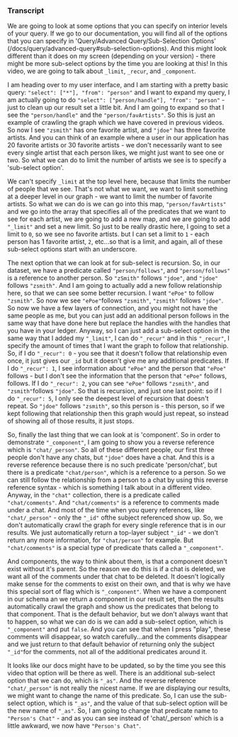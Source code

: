 ### Transcript

We are going to look at some options that you can specify on interior levels of your query. If we go to our documentation, you will find all of the options that you can specify in 'Query/Advanced Query/Sub-Selection Options' (/docs/query/advanced-query#sub-selection-options). And this might look different than it does on my screen (depending on your version) - there might be more sub-select options by the time you are looking at this! In this video, we are going to talk about `_limit`, `_recur`, and `_component`. 

I am heading over to my user interface, and I am starting with a pretty basic query: `"select": ["*"], "from": "person"` and I want to expand my query, I am actually going to do `"select": ["person/handle"], "from": "person"` - just to clean up our result set a little bit. And I am going to expand so that I see the `"person/handle"` and the `"person/favArtists"`. So this is just an example of crawling the graph which we have covered in previous videos. So now I see `"zsmith"` has one favorite artist, and `"jdoe"` has three favorite artists. And you can think of an example where a user in our application has 20 favorite artists or 30 favorite artists - we don't necessarily want to see every single artist that each person likes, we might just want to see one or two. So what we can do to limit the number of artists we see is to specify a 'sub-select option'.

We can't specify `_limit` at the top level here, because that limits the number of people that we see. That's not what we want, we want to limit something at a deeper level in our graph - we want to limit the number of favorite artists. So what we can do is we can go into this map, `"person/favArtists"` and we go into the array that specifies all of the predicates that we want to see for each artist, we are going to add a new map, and we are going to add `"_limit"` and set a new limit. So just to be really drastic here, I going to set a limit to `0`, so we see no favorite artists. but I can set a limit to `1` - each person has 1 favorite artist, `2`, etc...so that is a limit, and again, all of these sub-select options start with an underscore.

The next option that we can look at for sub-select is recursion. So, in our dataset, we have a predicate called `"person/follows"`, and `"person/follows"` is a reference to another person. So `"zSmith"` follows `"jdoe"`, and `"jdoe"` follows `"zsmith"`. And I am going to actually add a new follow relationship here, so that we can see some better recursion. I want `"ePoe"` to follow `"zsmith"`. So now we see `"ePoe"`follows `"zsmith"`, `"zsmith"` follows `"jdoe"`. So now we have a few layers of connection, and you might not have the same people as me, but you can just add an additional person follows in the same way that have done here but replace the handles with the handles that you have in your ledger. Anyway, so I can just add a sub-select option in the same way that I added my `"_limit"`, I can do `"_recur"` and in this `"_recur"`, I specify the amount of times that I want the graph to follow that relationship. So, if I do `"_recur": 0` - you see that it doesn't follow that relationship even once, it just gives our `_id` but it doesn't give me any additional predicates. If I do `"_recur": 1`, I see information about `"ePoe"` and the person that `"ePoe"` follows - but I don't see the information that the person that `"ePoe"` follows, follows. If I do `"_recur": 2`, you can see `"ePoe"` follows `"zsmith"`, and `"zsmith"`follows `"jdoe"`. So that is recursion, and just one last point: so if I do `"_recur": 5`, I only see the deepest level of recursion that doesn't repeat. So `"jdoe"` follows `"zsmith"`, so this person is - this person, so if we kept following that relationship then this graph would just repeat, so instead of showing all of those results, it just stops.

So, finally the last thing that we can look at is 'component'. So in order to demonstrate `"_component"`, I am going to show you a reverse reference which is `"chat/_person"`. So all of these different people, our first three people don't have any chats, but `"jdoe"` does have a chat. And this is a reverse reference because there is no such predicate 'person/chat', but there is a predicate `"chat/person"`, which is a reference to a person. So we can still follow the relationship from a person to a chat by using this reverse reference syntax - which is something I talk about in a different video. Anyway, in the `"chat"` collection, there is a predicate called `"chat/comments"`. And `"chat/comments"` is a reference to comments made under a chat. And most of the time when you query references, like `"chat/_person"` - only the `"_id"` ofthe subject referenced show up. So, we don't automatically crawl the graph for every single reference that is in our results. We just automatically return a top-layer subject `"_id"` - we don't return any more information, for `"chat/person"` for example. But `"chat/comments"` is a special type of predicate thats called a `"_component"`. 

And components, the way to think about them, is that a component doesn't exist without it's parent. So the reason we do this is if a chat is deleted, we want all of the comments under that chat to be deleted. It doesn't logically make sense for the comments to exist on their own, and that is why we have this special sort of flag which is `"_component"`. When we have a component in our schema an we return a component in our result set, then the results automatically crawl the graph and show us the predicates that belong to that component. That is the default behavior, but we don't always want that to happen, so what we can do is we can add a sub-select option, which is `"_component"` and put `false`. And you can see that when I press "play", these comments will disappear, so watch carefully...and the comments disappear and we just return to that default behavior of returning only the subject `"_id"`for the comments, not all of the additional predicates around it. 

It looks like our docs might have to be updated, so by the time you see this video that option will be there as well. There is an additional sub-select option that we can do, which is `"_as"`. And the reverse reference `"chat/_person"` is not really the nicest name. If we are displaying our results, we might want to change the name of this predicate. So, I can use the sub-select option, which is `"_as"`, and the value of that sub-select option will be the new name of `"_as"`. So, I am going to change that predicate name to `"Person's Chat"` - and as you can see instead of 'chat/_person' which is a little awkward, we now have `"Person's Chat"`.





